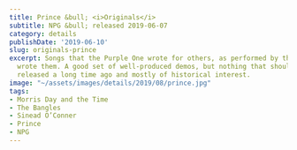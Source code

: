 ```yaml
---
title: Prince &bull; <i>Originals</i>
subtitle: NPG &bull; released 2019-06-07
category: details
publishDate: '2019-06-10'
slug: originals-prince
excerpt: Songs that the Purple One wrote for others, as performed by the person who
  wrote them. A good set of well-produced demos, but nothing that should have been
  released a long time ago and mostly of historical interest.
image: "~/assets/images/details/2019/08/prince.jpg"
tags:
- Morris Day and the Time
- The Bangles
- Sinead O’Conner
- Prince
- NPG
---
```


